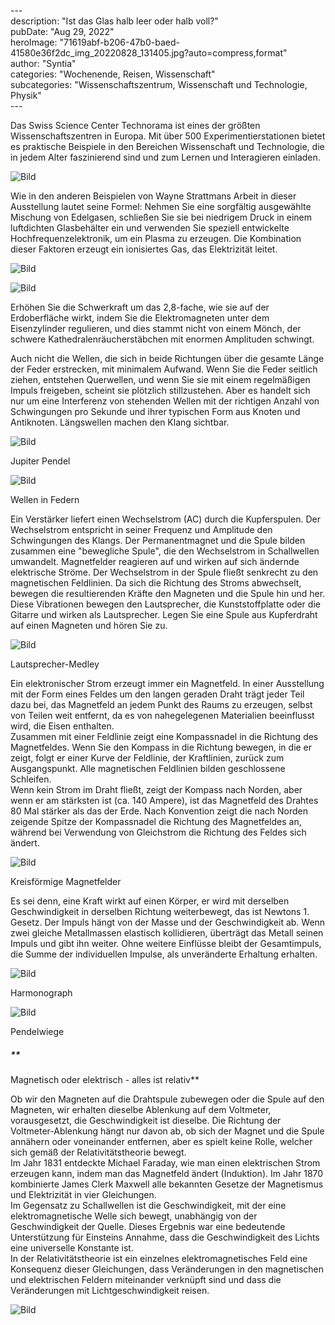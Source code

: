 \---  
description: "Ist das Glas halb leer oder halb voll?"   
pubDate: "Aug 29, 2022"   
heroImage: "71619abf-b206-47b0-baed-41580e36f2dc_img_20220828_131405.jpg?auto=compress,format"   
author: "Syntia"   
categories: "Wochenende, Reisen, Wissenschaft"   
subcategories: "Wissenschaftszentrum, Wissenschaft und Technologie, Physik"   
\---  

Das Swiss Science Center Technorama ist eines der größten Wissenschaftszentren in Europa. Mit über 500 Experimentierstationen bietet es praktische Beispiele in den Bereichen Wissenschaft und Technologie, die in jedem Alter faszinierend sind und zum Lernen und Interagieren einladen.

![Bild](https://images.prismic.io/syntia/71619abf-b206-47b0-baed-41580e36f2dc_img_20220828_131405.jpg?auto=compress,format)

Wie in den anderen Beispielen von Wayne Strattmans Arbeit in dieser Ausstellung lautet seine Formel: Nehmen Sie eine sorgfältig ausgewählte Mischung von Edelgasen, schließen Sie sie bei niedrigem Druck in einem luftdichten Glasbehälter ein und verwenden Sie speziell entwickelte Hochfrequenzelektronik, um ein Plasma zu erzeugen. Die Kombination dieser Faktoren erzeugt ein ionisiertes Gas, das Elektrizität leitet.

![Bild](https://images.prismic.io/syntia/4806ffdd-454f-420f-8801-3aedbf5e1be1_img_20220828_153325.jpg?auto=compress,format)

![Bild](https://images.prismic.io/syntia/cfbdb2ff-d7d8-4d17-94f6-6c0ff17b7ac7_img_20220828_153337_1-1.jpg?auto=compress,format)

Erhöhen Sie die Schwerkraft um das 2,8-fache, wie sie auf der Erdoberfläche wirkt, indem Sie die Elektromagneten unter dem Eisenzylinder regulieren, und dies stammt nicht von einem Mönch, der schwere Kathedralenräucherstäbchen mit enormen Amplituden schwingt.

Auch nicht die Wellen, die sich in beide Richtungen über die gesamte Länge der Feder erstrecken, mit minimalem Aufwand. Wenn Sie die Feder seitlich ziehen, entstehen Querwellen, und wenn Sie sie mit einem regelmäßigen Impuls freigeben, scheint sie plötzlich stillzustehen. Aber es handelt sich nur um eine Interferenz von stehenden Wellen mit der richtigen Anzahl von Schwingungen pro Sekunde und ihrer typischen Form aus Knoten und Antiknoten. Längswellen machen den Klang sichtbar.

![Bild](https://images.prismic.io/syntia/fa22f35d-0365-42ea-8ae0-e27b174dd320_img_20220828_125430.jpg?auto=compress,format)

Jupiter Pendel

![Bild](https://images.prismic.io/syntia/4627badc-3a0d-462e-b80d-78b031ad41ad_img_20220828_125940.jpg?auto=compress,format)

Wellen in Federn

Ein Verstärker liefert einen Wechselstrom (AC) durch die Kupferspulen. Der Wechselstrom entspricht in seiner Frequenz und Amplitude den Schwingungen des Klangs. Der Permanentmagnet und die Spule bilden zusammen eine "bewegliche Spule", die den Wechselstrom in Schallwellen umwandelt. Magnetfelder reagieren auf und wirken auf sich ändernde elektrische Ströme. Der Wechselstrom in der Spule fließt senkrecht zu den magnetischen Feldlinien. Da sich die Richtung des Stroms abwechselt, bewegen die resultierenden Kräfte den Magneten und die Spule hin und her. Diese Vibrationen bewegen den Lautsprecher, die Kunststoffplatte oder die Gitarre und wirken als Lautsprecher. Legen Sie eine Spule aus Kupferdraht auf einen Magneten und hören Sie zu.

![Bild](https://images.prismic.io/syntia/918720b2-6ccb-4c20-8330-f8108e067bac_img_20220828_131903.jpg?auto=compress,format)

Lautsprecher-Medley

Ein elektronischer Strom erzeugt immer ein Magnetfeld. In einer Ausstellung mit der Form eines Feldes um den langen geraden Draht trägt jeder Teil dazu bei, das Magnetfeld an jedem Punkt des Raums zu erzeugen, selbst von Teilen weit entfernt, da es von nahegelegenen Materialien beeinflusst wird, die Eisen enthalten.  
Zusammen mit einer Feldlinie zeigt eine Kompassnadel in die Richtung des Magnetfeldes. Wenn Sie den Kompass in die Richtung bewegen, in die er zeigt, folgt er einer Kurve der Feldlinie, der Kraftlinien, zurück zum Ausgangspunkt. Alle magnetischen Feldlinien bilden geschlossene Schleifen.  
Wenn kein Strom im Draht fließt, zeigt der Kompass nach Norden, aber wenn er am stärksten ist (ca. 140 Ampere), ist das Magnetfeld des Drahtes 80 Mal stärker als das der Erde. Nach Konvention zeigt die nach Norden zeigende Spitze der Kompassnadel die Richtung des Magnetfeldes an, während bei Verwendung von Gleichstrom die Richtung des Feldes sich ändert.

![Bild](https://images.prismic.io/syntia/a28f1978-1065-4967-abd6-4a46bb7bcb5e_img_20220828_132829.jpg?auto=compress,format)

Kreisförmige Magnetfelder

Es sei denn, eine Kraft wirkt auf einen Körper, er wird mit derselben Geschwindigkeit in derselben Richtung weiterbewegt, das ist Newtons 1. Gesetz. Der Impuls hängt von der Masse und der Geschwindigkeit ab. Wenn zwei gleiche Metallmassen elastisch kollidieren, überträgt das Metall seinen Impuls und gibt ihn weiter. Ohne weitere Einflüsse bleibt der Gesamtimpuls, die Summe der individuellen Impulse, als unveränderte Erhaltung erhalten.

![Bild](https://images.prismic.io/syntia/ddb50c72-bf6c-463f-a68d-a42bd8c36bc0_img_20220828_130257.jpg?auto=compress,format)

Harmonograph

![Bild](https://images.prismic.io/syntia/ca9d7bcb-a8b9-4db3-aee4-775371ffdc17_img_20220828_131353.jpg?auto=compress,format)

Pendelwiege

##### **

Magnetisch oder elektrisch - alles ist relativ**

Ob wir den Magneten auf die Drahtspule zubewegen oder die Spule auf den Magneten, wir erhalten dieselbe Ablenkung auf dem Voltmeter, vorausgesetzt, die Geschwindigkeit ist dieselbe. Die Richtung der Voltmeter-Ablenkung hängt nur davon ab, ob sich der Magnet und die Spule annähern oder voneinander entfernen, aber es spielt keine Rolle, welcher sich gemäß der Relativitätstheorie bewegt.  
Im Jahr 1831 entdeckte Michael Faraday, wie man einen elektrischen Strom erzeugen kann, indem man das Magnetfeld ändert (Induktion). Im Jahr 1870 kombinierte James Clerk Maxwell alle bekannten Gesetze der Magnetismus und Elektrizität in vier Gleichungen.  
Im Gegensatz zu Schallwellen ist die Geschwindigkeit, mit der eine elektromagnetische Welle sich bewegt, unabhängig von der Geschwindigkeit der Quelle. Dieses Ergebnis war eine bedeutende Unterstützung für Einsteins Annahme, dass die Geschwindigkeit des Lichts eine universelle Konstante ist.  
In der Relativitätstheorie ist ein einzelnes elektromagnetisches Feld eine Konsequenz dieser Gleichungen, dass Veränderungen in den magnetischen und elektrischen Feldern miteinander verknüpft sind und dass die Veränderungen mit Lichtgeschwindigkeit reisen.

![Bild](https://images.prismic.io/syntia/1f3225eb-7627-4cd9-a18c-54c8c3a61348_img_20220828_133021.jpg?auto=compress,format)